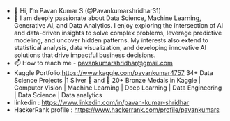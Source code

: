 - 👋 Hi, I’m Pavan Kumar  S (@Pavankumarshridhar31)
- 👀  I am deeply passionate about Data Science, Machine Learning, Generative AI, and Data Analytics. I enjoy exploring the intersection of AI and data-driven insights to solve complex problems, leverage predictive modeling, and uncover hidden patterns. My interests also extend to statistical analysis, data visualization, and developing innovative AI solutions that drive impactful business decisions.
- 📫 How to reach me - pavankumarshridhar@gmail.com
- Kaggle Portfolio:https://www.kaggle.com/pavankumar4757  34+ Data Science Projects |1 Silver 🥈 and 🥉 20+ Bronze Medals in Kaggle | Computer Vision | Machine Learning | Deep Learning | Data Engineering | Data Science | Data analytics
- linkedin : https://www.linkedin.com/in/pavan-kumar-shridhar
- HackerRank profile : https://www.hackerrank.com/profile/pavankumars
  


<!---
Pavankumarshridhar31/Pavankumarshridhar31 is a ✨ special ✨ repository because its `README.md` (this file) appears on your GitHub profile.
You can click the Preview link to take a look at your changes.
--->
